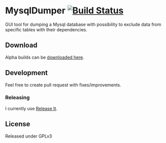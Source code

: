 MysqlDumper [![Build Status](https://travis-ci.org/frankbille/MysqlDumper.svg?branch=master)](https://travis-ci.org/frankbille/MysqlDumper)
===========

GUI tool for dumping a Mysql database with possibility to exclude data from
specific tables with their dependencies.


Download
--------

Alpha builds can be [downloaded here][download].


Development
-----------

Feel free to create pull request with fixes/improvements.

### Releasing

I currently use [Release It][releaseit].


License
-------

Released under GPLv3



[download]: https://github.com/frankbille/MysqlDumper/releases
[releaseit]: http://webpro.github.io/release-it/